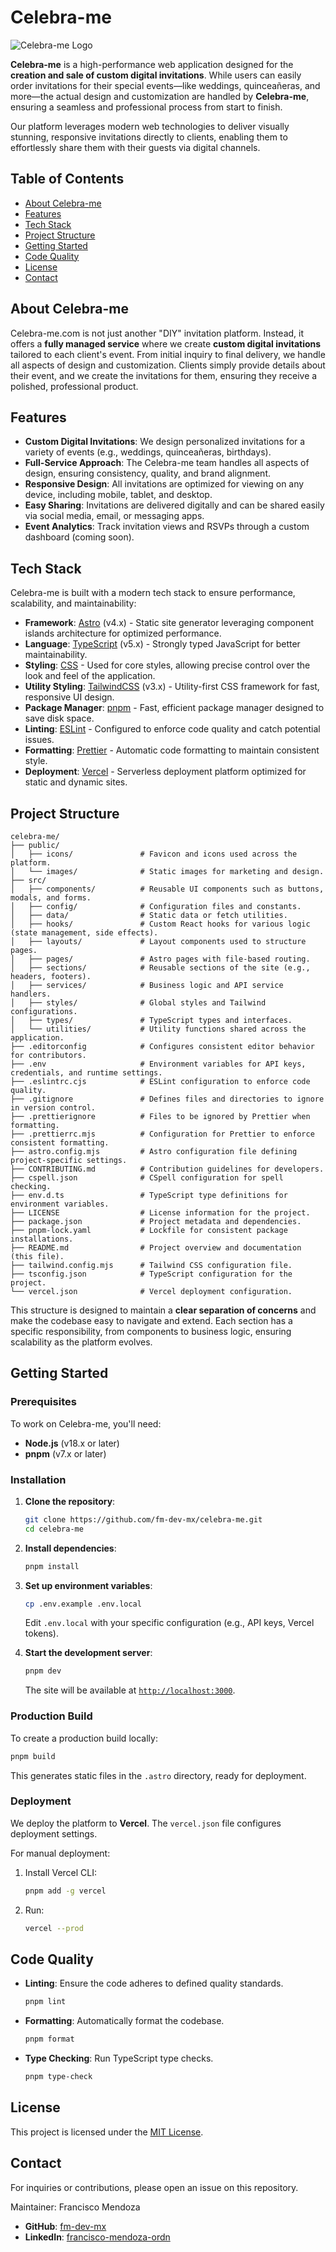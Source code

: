 # Celebra-me

![Celebra-me Logo](public/icons/favicon.svg)

**Celebra-me** is a high-performance web application designed for the **creation and sale of custom digital invitations**. While users can easily order invitations for their special events—like weddings, quinceañeras, and more—the actual design and customization are handled by **Celebra-me**, ensuring a seamless and professional process from start to finish.

Our platform leverages modern web technologies to deliver visually stunning, responsive invitations directly to clients, enabling them to effortlessly share them with their guests via digital channels.

## Table of Contents

-   [About Celebra-me](#about-celebra-me)
-   [Features](#features)
-   [Tech Stack](#tech-stack)
-   [Project Structure](#project-structure)
-   [Getting Started](#getting-started)
-   [Code Quality](#code-quality)
-   [License](#license)
-   [Contact](#contact)

## About Celebra-me

Celebra-me.com is not just another "DIY" invitation platform. Instead, it offers a **fully managed service** where we create **custom digital invitations** tailored to each client's event. From initial inquiry to final delivery, we handle all aspects of design and customization. Clients simply provide details about their event, and we create the invitations for them, ensuring they receive a polished, professional product.

## Features

-   **Custom Digital Invitations**: We design personalized invitations for a variety of events (e.g., weddings, quinceañeras, birthdays).
-   **Full-Service Approach**: The Celebra-me team handles all aspects of design, ensuring consistency, quality, and brand alignment.
-   **Responsive Design**: All invitations are optimized for viewing on any device, including mobile, tablet, and desktop.
-   **Easy Sharing**: Invitations are delivered digitally and can be shared easily via social media, email, or messaging apps.
-   **Event Analytics**: Track invitation views and RSVPs through a custom dashboard (coming soon).

## Tech Stack

Celebra-me is built with a modern tech stack to ensure performance, scalability, and maintainability:

-   **Framework**: [Astro](https://astro.build/) (v4.x) - Static site generator leveraging component islands architecture for optimized performance.
-   **Language**: [TypeScript](https://www.typescriptlang.org/) (v5.x) - Strongly typed JavaScript for better maintainability.
-   **Styling**: [CSS](https://developer.mozilla.org/en-US/docs/Web/CSS) - Used for core styles, allowing precise control over the look and feel of the application.
-   **Utility Styling**: [TailwindCSS](https://tailwindcss.com/) (v3.x) - Utility-first CSS framework for fast, responsive UI design.
-   **Package Manager**: [pnpm](https://pnpm.io/) - Fast, efficient package manager designed to save disk space.
-   **Linting**: [ESLint](https://eslint.org/) - Configured to enforce code quality and catch potential issues.
-   **Formatting**: [Prettier](https://prettier.io/) - Automatic code formatting to maintain consistent style.
-   **Deployment**: [Vercel](https://vercel.com/) - Serverless deployment platform optimized for static and dynamic sites.

## Project Structure

```plaintext
celebra-me/
├── public/
│   ├── icons/               # Favicon and icons used across the platform.
│   └── images/              # Static images for marketing and design.
├── src/
│   ├── components/          # Reusable UI components such as buttons, modals, and forms.
│   ├── config/              # Configuration files and constants.
│   ├── data/                # Static data or fetch utilities.
│   ├── hooks/               # Custom React hooks for various logic (state management, side effects).
│   ├── layouts/             # Layout components used to structure pages.
│   ├── pages/               # Astro pages with file-based routing.
│   ├── sections/            # Reusable sections of the site (e.g., headers, footers).
│   ├── services/            # Business logic and API service handlers.
│   ├── styles/              # Global styles and Tailwind configurations.
│   ├── types/               # TypeScript types and interfaces.
│   └── utilities/           # Utility functions shared across the application.
├── .editorconfig            # Configures consistent editor behavior for contributors.
├── .env                     # Environment variables for API keys, credentials, and runtime settings.
├── .eslintrc.cjs            # ESLint configuration to enforce code quality.
├── .gitignore               # Defines files and directories to ignore in version control.
├── .prettierignore          # Files to be ignored by Prettier when formatting.
├── .prettierrc.mjs          # Configuration for Prettier to enforce consistent formatting.
├── astro.config.mjs         # Astro configuration file defining project-specific settings.
├── CONTRIBUTING.md          # Contribution guidelines for developers.
├── cspell.json              # CSpell configuration for spell checking.
├── env.d.ts                 # TypeScript type definitions for environment variables.
├── LICENSE                  # License information for the project.
├── package.json             # Project metadata and dependencies.
├── pnpm-lock.yaml           # Lockfile for consistent package installations.
├── README.md                # Project overview and documentation (this file).
├── tailwind.config.mjs      # Tailwind CSS configuration file.
├── tsconfig.json            # TypeScript configuration for the project.
└── vercel.json              # Vercel deployment configuration.
```

This structure is designed to maintain a **clear separation of concerns** and make the codebase easy to navigate and extend. Each section has a specific responsibility, from components to business logic, ensuring scalability as the platform evolves.

## Getting Started

### Prerequisites

To work on Celebra-me, you'll need:

-   **Node.js** (v18.x or later)
-   **pnpm** (v7.x or later)

### Installation

1. **Clone the repository**:

    ```bash
    git clone https://github.com/fm-dev-mx/celebra-me.git
    cd celebra-me
    ```

2. **Install dependencies**:

    ```bash
    pnpm install
    ```

3. **Set up environment variables**:

    ```bash
    cp .env.example .env.local
    ```

    Edit `.env.local` with your specific configuration (e.g., API keys, Vercel tokens).

4. **Start the development server**:

    ```bash
    pnpm dev
    ```

    The site will be available at [`http://localhost:3000`](http://localhost:3000).

### Production Build

To create a production build locally:

```bash
pnpm build
```

This generates static files in the `.astro` directory, ready for deployment.

### Deployment

We deploy the platform to **Vercel**. The `vercel.json` file configures deployment settings.

For manual deployment:

1. Install Vercel CLI:

    ```bash
    pnpm add -g vercel
    ```

2. Run:

    ```bash
    vercel --prod
    ```

## Code Quality

-   **Linting**: Ensure the code adheres to defined quality standards.

    ```bash
    pnpm lint
    ```

-   **Formatting**: Automatically format the codebase.

    ```bash
    pnpm format
    ```

-   **Type Checking**: Run TypeScript type checks.

    ```bash
    pnpm type-check
    ```

## License

This project is licensed under the [MIT License](LICENSE).

## Contact

For inquiries or contributions, please open an issue on this repository.

Maintainer: Francisco Mendoza

-   **GitHub**: [fm-dev-mx](https://github.com/fm-dev-mx)
-   **LinkedIn**: [francisco-mendoza-ordn](https://www.linkedin.com/in/francisco-mendoza-ordn/)
